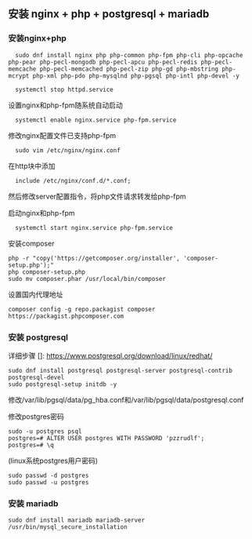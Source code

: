 ## 安装 nginx + php + postgresql + mariadb 

  ### 安装nginx+php 
```  
  sudo dnf install nginx php php-common php-fpm php-cli php-opcache php-pear php-pecl-mongodb php-pecl-apcu php-pecl-redis php-pecl-memcache php-pecl-memcached php-pecl-zip php-gd php-mbstring php-mcrypt php-xml php-pdo php-mysqlnd php-pgsql php-intl php-devel -y

  systemctl stop httpd.service
```
设置nginx和php-fpm随系统自动启动
```
  systemctl enable nginx.service php-fpm.service
```
修改nginx配置文件已支持php-fpm
```
  sudo vim /etc/nginx/nginx.conf
```
在http块中添加
```
  include /etc/nginx/conf.d/*.conf;
```
然后修改server配置指令，将php文件请求转发给php-fpm

启动nginx和php-fpm
```
  systemctl start nginx.service php-fpm.service
```
安装composer
```
php -r "copy('https://getcomposer.org/installer', 'composer-setup.php');"
php composer-setup.php
sudo mv composer.phar /usr/local/bin/composer
```
设置国内代理地址
```
composer config -g repo.packagist composer https://packagist.phpcomposer.com
```
  ### 安装 postgresql 
详细步骤 []: <https://www.postgresql.org/download/linux/redhat/>
```
sudo dnf install postgresql postgresql-server postgresql-contrib postgresql-devel
sudo postgresql-setup initdb -y
```
修改/var/lib/pgsql/data/pg_hba.conf和/var/lib/pgsql/data/postgresql.conf

修改postgres密码
```
sudo -u postgres psql
postgres=# ALTER USER postgres WITH PASSWORD 'pzzrudlf';
postgres=# \q
``` 
(linux系统postgres用户密码)
```
sudo passwd -d postgres
sudo passwd -u postgres 
```
### 安装 mariadb
```shell
sudo dnf install mariadb mariadb-server
/usr/bin/mysql_secure_installation
```

